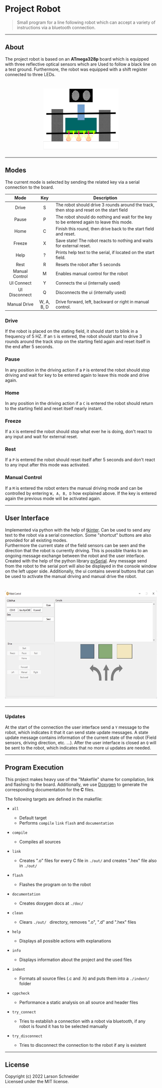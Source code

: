 # Project Robot        

> Small program for a line following robot which can accept a variety of instructions via a bluetooth connection.

---
## About

The project robot is based on an **ATmega328p** board which is equipped with three reflective optical sensors which are 
Used to follow a black line on a test ground. Furthermore, the robot was equipped with a shift register connected to 
three LEDs.

<h1 align="center">
<img src="images/robot.png" alt=" " width="250" height="200">
</h1>

---
## Modes

The current mode is selected by sending the related key via a serial connection to the board.

|      Mode      |    Key     | Description                                                                              |
|:--------------:|:----------:|------------------------------------------------------------------------------------------|
|     Drive      |     S      | The robot should drive 3 rounds around the track, then stop and reset on the start field |
|     Pause      |     P      | The robot should do nothing and wait for the key to be entered again to leave this mode. |
|      Home      |     C      | Finish this round, then drive back to the start field and reset.                         |
|     Freeze     |     X      | Save state! The robot reacts to nothing and waits for external reset.                    |
|      Help      |     ?      | Prints help text to the serial, if located on the start field.                           |
|      Rest      |     R      | Resets the robot after 5 seconds                                                         |
| Manual Control |     M      | Enables manual control for the robot                                                     |
|   UI Connect   |     Y      | Connects the ui (internally used)                                                        |
| UI Disconnect  |     Q      | Disconnects the ui (internally used)                                                     |
|  Manual Drive  | W, A, B, D | Drive forward, left, backward or right in manual control.                                |

### Drive
If the robot is placed on the stating field, it should start to blink in a frequency of 5 HZ. If an `S` is entered, the
robot should start to drive 3 rounds around the track stop on the starting field again and reset itself in the end after
5 seconds.

### Pause
In any position in the driving action if a `P` is entered the robot should stop driving and wait for key to be entered
again to leave this mode and drive again.

### Home
In any position in the driving action if a `C` is entered the robot should return to the starting field and reset itself
nearly instant.

### Freeze
If a `X` is entered the robot should stop what ever he is doing, don't react to any input and wait for external reset.

### Rest
If a `P` is entered the robot should reset itself after 5 seconds and  don't react to any input after this mode was
activated.

### Manual Control
If a `M` is entered the robot enters the manual driving mode and can be controlled by entering `W, A, B, D` how
explained above. If the key is entered again the previous mode will be activated again.

---
## User Interface

Implemented via python with the help of [tkinter](https://docs.python.org/3/library/tkinter.html). Can be used to send
any text to the robot via a serial connection. Some "shortcut" buttons are also provided for all existing modes.<br>
Furthermore the current state of the field sensors can be seen and the direction that the robot is currently driving.
This is possible thanks to an ongoing message exchange between the robot and the user interface. Created with the help
of the python library [pySerial](https://pyserial.readthedocs.io/en/latest/pyserial.html). Any message send from the
robot to the serial port will also be displayed in the console window on the left upper side. Additionally, the ui
contains several buttons that can be used to activate the manual driving and manual drive the robot.

<h1 align="center">
<img src="images/user_interface.png" alt=" " width="666" height="356">
</h1>

---
### Updates

At the start of the connection the user interface send a `Y` message to the robot, which indicates it that it can send
state update messages. A state update message contains information of the current state of the robot (Field sensors,
driving direction, etc. ...). After the user interface is closed an `Q` will be sent to the robot, which indicates that
no more ui updates are needed.

---
## Program Execution
This project makes heavy use of the "Makefile" shame for compilation, link and flashing to the board. 
Additionally, we use [Doxygen](https://doxygen.nl/) to generate the corresponding documentation for the **C** files.

The following targets are defined in the makefile:
- `all`
  - Default target
  - Performs `compile` `link` `flash` and `documentation`
- `compile`
  - Compiles all sources

- `link`
  - Creates ".o" files for every C file in `./out/` and creates ".hex" file also in `./out/`

- `flash`
  - Flashes the program on to the robot

- `documentation`
  - Creates doxygen docs at `./doc/`

- `clean`
  - Clears `./out/ ` directory, removes ".o", ".d" and ".hex" files

- `help`
  - Displays all possible actions with explanations

- `info`
  - Displays information about the project and the used files

- `indent`
  - Formats all source files (.c and .h) and puts them into a `./indent/` folder

- `cppcheck`
  - Performance a static analysis on all source and header files

- `try_connect`
  - Tries to establish a connection with a robot via bluetooth, if any robot is found it has to be selected manually

- `try_disconnect`
  - Tries to disconnect the connection to the robot if any is existent

---
## License
Copyright (c) 2022 Larson Schneider<br>
Licensed under the MIT license.